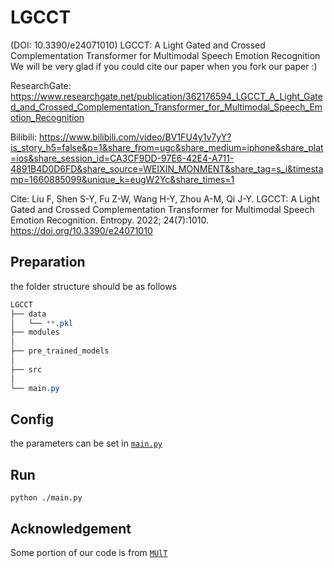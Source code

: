 # LGCCT
(DOI: 10.3390/e24071010) LGCCT: A Light Gated and Crossed Complementation Transformer for Multimodal Speech Emotion Recognition
We will be very glad if you could cite our paper when you fork our paper :)

ResearchGate:
https://www.researchgate.net/publication/362176594_LGCCT_A_Light_Gated_and_Crossed_Complementation_Transformer_for_Multimodal_Speech_Emotion_Recognition

Bilibili:
https://www.bilibili.com/video/BV1FU4y1v7yY?is_story_h5=false&p=1&share_from=ugc&share_medium=iphone&share_plat=ios&share_session_id=CA3CF9DD-97E6-42E4-A711-4891B4D0D6FD&share_source=WEIXIN_MONMENT&share_tag=s_i&timestamp=1660885099&unique_k=eugW2Yc&share_times=1

Cite:
Liu F, Shen S-Y, Fu Z-W, Wang H-Y, Zhou A-M, Qi J-Y. LGCCT: A Light Gated and Crossed Complementation Transformer for Multimodal Speech Emotion Recognition. Entropy. 2022; 24(7):1010. https://doi.org/10.3390/e24071010

## Preparation
the folder structure should be as follows
```css
LGCCT
├── data
│   └── **.pkl
├── modules
│ 
├── pre_trained_models
│ 
├── src
│ 
└── main.py
```
## Config
the parameters can be set in [`main.py`](main.py)
## Run
```
python ./main.py
```
## Acknowledgement
Some portion of our code is from [`MUlT`](https://github.com/yaohungt/Multimodal-Transformer)
